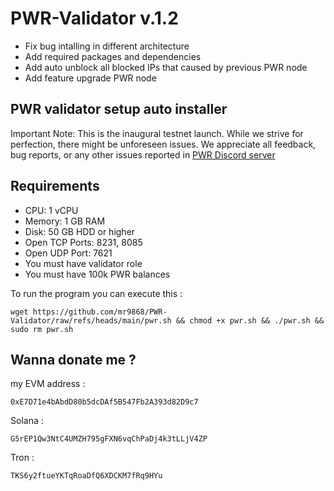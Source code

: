 # PWR-Validator v.1.2
* Fix bug intalling in different architecture
* Add required packages and dependencies
* Add auto unblock all blocked IPs that caused by previous PWR node
* Add feature upgrade PWR node

## PWR validator setup auto installer
Important Note: This is the inaugural testnet launch. While we strive for perfection, there might be unforeseen issues. We appreciate all feedback, bug reports, or any other issues reported in [PWR Discord server](https://discord.gg/6axprNfT)
## Requirements
* CPU: 1 vCPU
* Memory: 1 GB RAM
* Disk: 50 GB HDD or higher
* Open TCP Ports: 8231, 8085
* Open UDP Port: 7621
* You must have validator role
* You must have 100k PWR balances

To run the program you can execute this :
```
wget https://github.com/mr9868/PWR-Validator/raw/refs/heads/main/pwr.sh && chmod +x pwr.sh && ./pwr.sh && sudo rm pwr.sh
```

## Wanna donate me ?
my EVM address :
```
0xE7D71e4bAbdD80b5dcDAf5B547Fb2A393d82D9c7
```
Solana :
``` 
G5rEP1Qw3NtC4UMZH795gFXN6vqChPaDj4k3tLLjV4ZP
```
Tron :
```
TKS6y2ftueYKTqRoaDfQ6XDCKM7fRq9HYu
```
